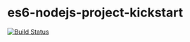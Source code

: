 # es6-nodejs-project-kickstart

[![Build Status](https://travis-ci.org/srinivasKandukuri/es6-nodejs-project-kickstart.svg?branch=master)](https://travis-ci.org/srinivasKandukuri/es6-nodejs-project-kickstart)
